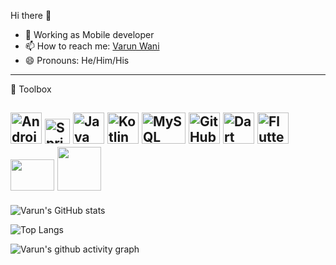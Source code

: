 Hi there 👋

<ul>
  
<li>🌱 Working as Mobile developer</li>
<li><g-emoji class="g-emoji" alias="mailbox" fallback-src="https://github.githubassets.com/images/icons/emoji/unicode/1f4eb.png">📫</g-emoji> How to reach me: <a href="https://www.linkedin.com/in/varun-wani-022/" rel="nofollow">Varun Wani</a></li>
<li>😄 Pronouns: He/Him/His</li>
</ul>


---
🧰 Toolbox
 
<img src="https://cdn.worldvectorlogo.com/logos/android-logomark.svg" alt="Android logo" width="50" height="50"/>          <img src="https://cdn.worldvectorlogo.com/logos/spring-3.svg" alt="Spring logo" width="40" height="40"/>          <img src="https://cdn.worldvectorlogo.com/logos/java-4.svg" alt="Java Logo" width="50" height="50"/>          <img src="https://cdn.worldvectorlogo.com/logos/kotlin-1.svg" alt="Kotlin logo" width="50" height="50"/>          <img src="https://static.cdnlogo.com/logos/m/47/mysql.svg" alt="MySQL Logo" width="70" height="50"/>          <img src="https://cdn-icons-png.flaticon.com/512/25/25231.png" alt="GitHub Logo" width="50" height="50"/>          <img src="https://www.vectorlogo.zone/logos/dartlang/dartlang-icon.svg" alt="Dart Logo" width="50" height="50"/>          <img src="https://cdn.worldvectorlogo.com/logos/flutter.svg" alt="Flutter Logo" width="50" height="50"/>          <img src="https://1000logos.net/wp-content/uploads/2021/05/Atlassian-Logo-2010s1.png" width="70" height="50"/>          <img src="https://sue.eu/wp-content/uploads/sites/6/2022/07/bitbucket-logo-920x920-sue-v01.png" width="70" height="70"/>
---


![Varun's GitHub stats](https://github-readme-stats.vercel.app/api?username=varunwani22&show_icons=true&theme=radical)

![Top Langs](https://github-readme-stats.vercel.app/api/top-langs/?username=varunwani22&layout=compact&theme=dracula)


![Varun's github activity graph](https://activity-graph.herokuapp.com/graph?username=varunwani22&theme=dracula)
